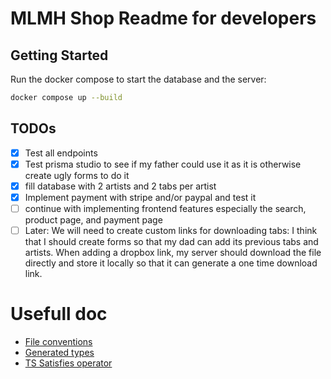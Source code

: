 # MLMH Shop Readme for developers

## Getting Started

Run the docker compose to start the database and the server:

```bash
docker compose up --build
```

## TODOs

- [x] Test all endpoints
- [x] Test prisma studio to see if my father could use it as it is otherwise create ugly forms to do it
- [x] fill database with 2 artists and 2 tabs per artist
- [x] Implement payment with stripe and/or paypal and test it
- [ ] continue with implementing frontend features especially the search, product page, and payment page
- [ ] Later: We will need to create custom links for downloading tabs: I think that I should create forms so that my dad can add its previous tabs and artists. When adding a dropbox link, my server should download the file directly and store it locally so that it can generate a one time download link.

# Usefull doc

- [File conventions](https://nextjs.org/docs/app/api-reference/file-conventions)
- [Generated types](https://www.prisma.io/docs/orm/prisma-client/type-safety#what-are-generated-types)
- [TS Satisfies operator](https://www.prisma.io/blog/satisfies-operator-ur8ys8ccq7zb)

